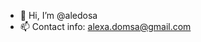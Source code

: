 - 👋 Hi, I’m @aledosa
- 📫 Contact info: alexa.domsa@gmail.com

<!---
aledosa/aledosa is a ✨ special ✨ repository because its `README.md` (this file) appears on your GitHub profile.
You can click the Preview link to take a look at your changes.
--->
